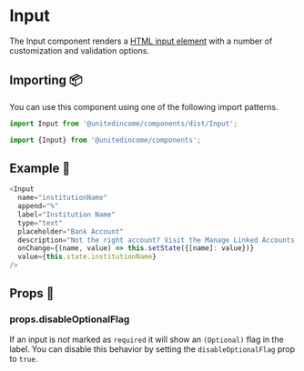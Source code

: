 # Input

The Input component renders a [HTML input element](https://developer.mozilla.org/en-US/docs/Web/API/HTMLInputElement) with a number of customization and validation options.

## Importing 📦

You can use this component using one of the following import patterns.

```javascript
import Input from '@unitedincome/components/dist/Input';
```

```javascript
import {Input} from '@unitedincome/components';
```

## Example 🚀

```javascript
<Input
  name="institutionName"
  append="%"
  label="Institution Name"
  type="text"
  placeholder="Bank Account"
  description="Not the right account? Visit the Manage Linked Accounts page."
  onChange={(name, value) => this.setState({[name]: value})}
  value={this.state.institutionName}
/>
```

## Props 🔧

### props.disableOptionalFlag
If an input is _not_ marked as `required` it will show an `(Optional)` flag in the label. You can disable this behavior by setting the `disableOptionalFlag` prop to `true`.